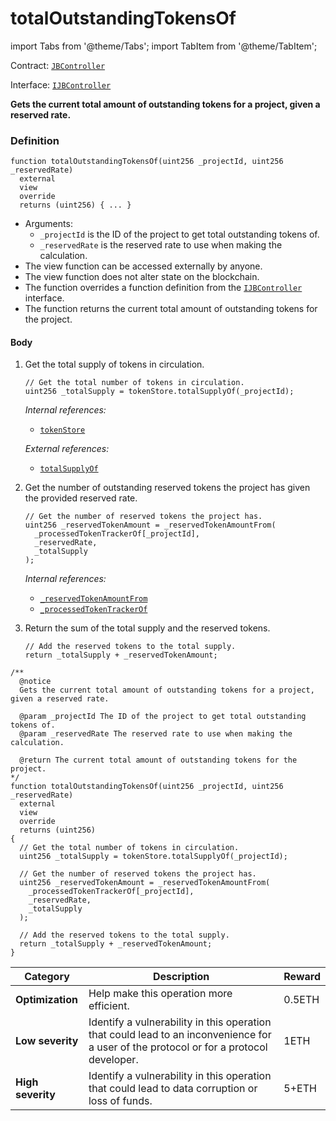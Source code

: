 # totalOutstandingTokensOf

import Tabs from '@theme/Tabs';
import TabItem from '@theme/TabItem';

Contract: [`JBController`](/dev/deprecated/v2/contracts/or-controllers/jbcontroller/README.md)​‌

Interface: [`IJBController`](/dev/deprecated/v2/interfaces/ijbcontroller.md)

<Tabs>
<TabItem value="Step by step" label="Step by step">

**Gets the current total amount of outstanding tokens for a project, given a reserved rate.**

### Definition

```
function totalOutstandingTokensOf(uint256 _projectId, uint256 _reservedRate)
  external
  view
  override
  returns (uint256) { ... }
```

* Arguments:
  * `_projectId` is the ID of the project to get total outstanding tokens of.
  * `_reservedRate` is the reserved rate to use when making the calculation.
* The view function can be accessed externally by anyone.
* The view function does not alter state on the blockchain.
* The function overrides a function definition from the [`IJBController`](/dev/deprecated/v2/interfaces/ijbcontroller.md) interface.
* The function returns the current total amount of outstanding tokens for the project.

#### Body

1.  Get the total supply of tokens in circulation.

    ```
    // Get the total number of tokens in circulation.
    uint256 _totalSupply = tokenStore.totalSupplyOf(_projectId);
    ```

    _Internal references:_

    * [`tokenStore`](/dev/deprecated/v2/contracts/or-controllers/jbcontroller/properties/tokenstore.md)

    _External references:_

    * [`totalSupplyOf`](/dev/deprecated/v2/contracts/jbtokenstore/read/totalsupplyof.md)

2.  Get the number of outstanding reserved tokens the project has given the provided reserved rate.

    ```
    // Get the number of reserved tokens the project has.
    uint256 _reservedTokenAmount = _reservedTokenAmountFrom(
      _processedTokenTrackerOf[_projectId],
      _reservedRate,
      _totalSupply
    );
    ```

    _Internal references:_

    * [`_reservedTokenAmountFrom`](/dev/deprecated/v2/contracts/or-controllers/jbcontroller/read/-_reservedtokenamountfrom.md)
    * [`_processedTokenTrackerOf`](/dev/deprecated/v2/contracts/or-controllers/jbcontroller/properties/-_processedtokentrackerof.md)

3.  Return the sum of the total supply and the reserved tokens.

    ```
    // Add the reserved tokens to the total supply.
    return _totalSupply + _reservedTokenAmount;
    ```

</TabItem>

<TabItem value="Code" label="Code">

```
/**
  @notice
  Gets the current total amount of outstanding tokens for a project, given a reserved rate.

  @param _projectId The ID of the project to get total outstanding tokens of.
  @param _reservedRate The reserved rate to use when making the calculation.

  @return The current total amount of outstanding tokens for the project.
*/
function totalOutstandingTokensOf(uint256 _projectId, uint256 _reservedRate)
  external
  view
  override
  returns (uint256)
{
  // Get the total number of tokens in circulation.
  uint256 _totalSupply = tokenStore.totalSupplyOf(_projectId);

  // Get the number of reserved tokens the project has.
  uint256 _reservedTokenAmount = _reservedTokenAmountFrom(
    _processedTokenTrackerOf[_projectId],
    _reservedRate,
    _totalSupply
  );

  // Add the reserved tokens to the total supply.
  return _totalSupply + _reservedTokenAmount;
}
```

</TabItem>

<TabItem value="Bug bounty" label="Bug bounty">

| Category          | Description                                                                                                                            | Reward |
| ----------------- | -------------------------------------------------------------------------------------------------------------------------------------- | ------ |
| **Optimization**  | Help make this operation more efficient.                                                                                               | 0.5ETH |
| **Low severity**  | Identify a vulnerability in this operation that could lead to an inconvenience for a user of the protocol or for a protocol developer. | 1ETH   |
| **High severity** | Identify a vulnerability in this operation that could lead to data corruption or loss of funds.                                        | 5+ETH  |

</TabItem>
</Tabs>

